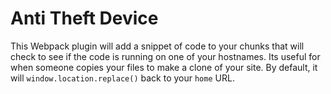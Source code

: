 # Anti Theft Device

This Webpack plugin will add a snippet of code to your chunks that will check to see if
the code is running on one of your hostnames.
Its useful for when someone copies your files to make a clone of your site.
By default, it will `window.location.replace()` back to your `home` URL.
